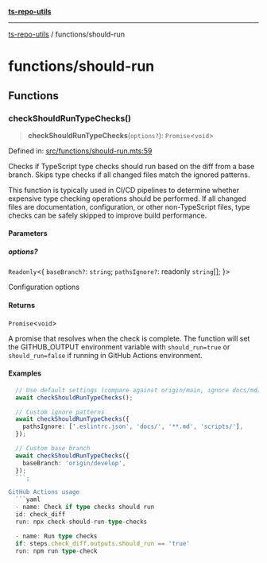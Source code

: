 [**ts-repo-utils**](../README.md)

***

[ts-repo-utils](../README.md) / functions/should-run

# functions/should-run

## Functions

### checkShouldRunTypeChecks()

> **checkShouldRunTypeChecks**(`options?`): `Promise`\<`void`\>

Defined in: [src/functions/should-run.mts:59](https://github.com/noshiro-pf/ts-repo-utils/blob/main/src/functions/should-run.mts#L59)

Checks if TypeScript type checks should run based on the diff from a base
branch. Skips type checks if all changed files match the ignored patterns.

This function is typically used in CI/CD pipelines to determine whether
expensive type checking operations should be performed. If all changed files
are documentation, configuration, or other non-TypeScript files, type checks
can be safely skipped to improve build performance.

#### Parameters

##### options?

`Readonly`\<\{ `baseBranch?`: `string`; `pathsIgnore?`: readonly `string`[]; \}\>

Configuration options

#### Returns

`Promise`\<`void`\>

A promise that resolves when the check is complete. The function
  will set the GITHUB_OUTPUT environment variable with `should_run=true` or
  `should_run=false` if running in GitHub Actions environment.

#### Examples

```typescript
  // Use default settings (compare against origin/main, ignore docs/md/txt files)
  await checkShouldRunTypeChecks();

  // Custom ignore patterns
  await checkShouldRunTypeChecks({
    pathsIgnore: ['.eslintrc.json', 'docs/', '**.md', 'scripts/'],
  });

  // Custom base branch
  await checkShouldRunTypeChecks({
    baseBranch: 'origin/develop',
  });
  ```;

GitHub Actions usage
  ```yaml
  - name: Check if type checks should run
  id: check_diff
  run: npx check-should-run-type-checks

  - name: Run type checks
  if: steps.check_diff.outputs.should_run == 'true'
  run: npm run type-check
  ```
